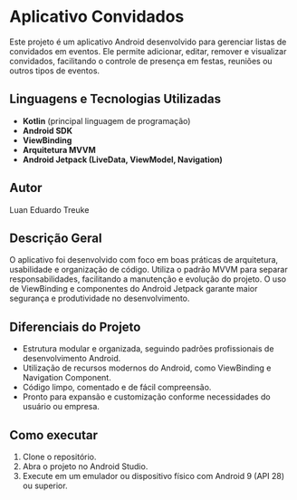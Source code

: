 # Aplicativo Convidados

Este projeto é um aplicativo Android desenvolvido para gerenciar listas de convidados em eventos. Ele permite adicionar, editar, remover e visualizar convidados, facilitando o controle de presença em festas, reuniões ou outros tipos de eventos.

## Linguagens e Tecnologias Utilizadas
- **Kotlin** (principal linguagem de programação)
- **Android SDK**
- **ViewBinding**
- **Arquitetura MVVM**
- **Android Jetpack (LiveData, ViewModel, Navigation)**

## Autor
Luan Eduardo Treuke

## Descrição Geral
O aplicativo foi desenvolvido com foco em boas práticas de arquitetura, usabilidade e organização de código. Utiliza o padrão MVVM para separar responsabilidades, facilitando a manutenção e evolução do projeto. O uso de ViewBinding e componentes do Android Jetpack garante maior segurança e produtividade no desenvolvimento.

## Diferenciais do Projeto
- Estrutura modular e organizada, seguindo padrões profissionais de desenvolvimento Android.
- Utilização de recursos modernos do Android, como ViewBinding e Navigation Component.
- Código limpo, comentado e de fácil compreensão.
- Pronto para expansão e customização conforme necessidades do usuário ou empresa.

## Como executar
1. Clone o repositório.
2. Abra o projeto no Android Studio.
3. Execute em um emulador ou dispositivo físico com Android 9 (API 28) ou superior.
